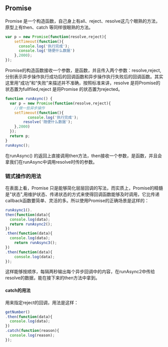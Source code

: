 ## Promise

Promise 是一个构造函数，自己身上有all、reject、resolve这几个眼熟的方法，原型上有then、catch 等同样很眼熟的方法。

```javascript
var p = new Promise(function(resolve,reject){
  	setTimeout(function(){
      console.log('执行完成');
      console.log('随便什么数据')
    },2000);
});
```

Promise的构造函数接收一个参数，是函数，并且传入两个参数：resolve,reject,分别表示异步操作执行成功后的回调函数和异步操作执行失败后的回调函数。其实这里用“成功”和“失败”来描述并不准确，按照标准来讲，resolve 是将Promise的状态置为fullfiled,reject 是将Promise 的状态置为rejected。

```javascript
function runAsync() {
  var p = new Promise(function(resolve,reject){
    //做一些异步操作
    setTimeout(function(){
	      console.log('执行完成');
        resolve('随便什么数据');
    },2000)
  });
  return p;
}
runAsync();
```

在runAsync() 的返回上直接调用then方法，then接收一个参数，是函数，并且会拿我们在runAsync中调用resolve时传的参数。

### 链式操作的用法

在表面上看，Promise 只是能够简化层层回调的写法，而实质上，Promise的精髓是"状态",用维护状态、传递状态的方式来使得回调函数能够及时调用，它比传递callback函数要简单、灵活的多。所以使用Promise的正确场景是这样的：

```javascript
runAsync1().
then(function(data){
  console.log(data);
  return runAsync2();
})
.then(function(data){
  console.log(data);
    return runAsync3();
})
.then(function(data){
    console.log(data);
});
```

这样能够按顺序，每隔两秒输出每个异步回调中的内容，在runAsync2中传给resolve的数据，能在接下来的then方法中拿到。

#### catch的用法

用来指定reject的回调，用法是这样：

```javascript
getNumber()
.then(function(data){
  console.log(data);
})
.catch(function(reason){
  console.log(reason);
});
```



































